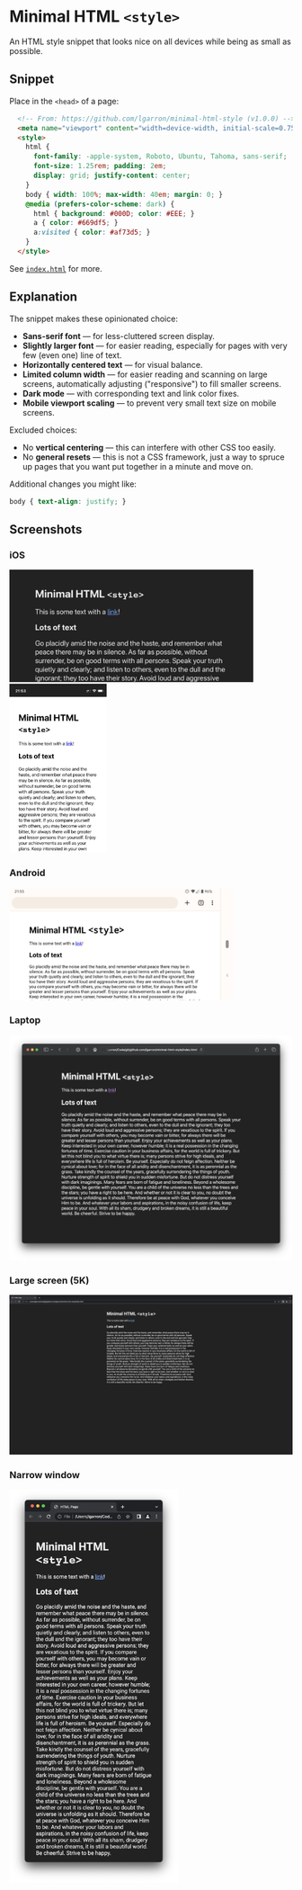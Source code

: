 # Minimal HTML `<style>`

An HTML style snippet that looks nice on all devices while being as small as possible.

## Snippet

Place in the `<head>` of a page:

```html
  <!-- From: https://github.com/lgarron/minimal-html-style (v1.0.0) -->
  <meta name="viewport" content="width=device-width, initial-scale=0.75">
  <style>
    html {
      font-family: -apple-system, Roboto, Ubuntu, Tahoma, sans-serif;
      font-size: 1.25rem; padding: 2em;
      display: grid; justify-content: center;
    }
    body { width: 100%; max-width: 40em; margin: 0; }
    @media (prefers-color-scheme: dark) {
      html { background: #000D; color: #EEE; }
      a { color: #669df5; }
      a:visited { color: #af73d5; }
    }
  </style>
```

See [`index.html`](./index.html) for more.

## Explanation

The snippet makes these opinionated choice:

- **Sans-serif font** — for less-cluttered screen display.
- **Slightly larger font** — for easier reading, especially for pages with very few (even one) line of text.
- **Horizontally centered text** — for visual balance.
- **Limited column width** — for easier reading and scanning on large screens, automatically adjusting ("responsive") to fill smaller screens.
- **Dark mode** — with corresponding text and link color fixes.
- **Mobile viewport scaling** — to prevent very small text size on mobile screens.

Excluded choices:

- No **vertical centering** — this can interfere with other CSS too easily.
- No **general resets** — this is not a CSS framework, just a way to spruce up pages that you want put together in a minute and move on.

Additional changes you might like:

```css
body { text-align: justify; }
```

## Screenshots

### iOS

<img src="./screenshots/ios-safari-horizontal-dark.png" height="200">

<img src="./screenshots/iOS-safari-vertical-light.jpg" height="300">

### Android

<img src="./screenshots/android-chrome-light-landscape.png" height="200">

### Laptop

<img src="./screenshots/macOS-safari-medium_size-dark.png" height="400">

### Large screen (5K)

<img src="./screenshots/macOS-chrome-dark-5K.png" width="600">

### Narrow window

<img src="./screenshots/macOS-chrome-dark-tall.png" width="300">
